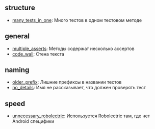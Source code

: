 ## structure
- [many_tests_in_one](src/test/java/structure/many_tests_in_one): Много тестов в одном тестовом методе
## general
- [multiple_asserts](src/test/java/general/multiple_asserts): Методы содержат несколько ассертов
- [code_wall](src/test/java/general/multiple_asserts/code_wall): Стена текста
## naming
- [older_prefix](src/test/java/naming/older_prefix): Лишние префиксы в названии тестов
- [no_details](src/test/java/naming/no_details): Имя не рассказывает, что должен проверять тест
## speed
- [unnecessary_robolectric](src/test/java/speed/unnecessary_robolectric): Используется Robolectric там, где нет Android специфики
